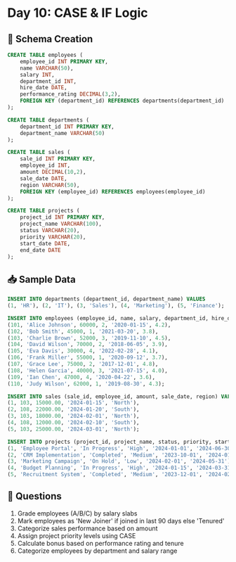 # Day 10: CASE & IF Logic

## 🧱 Schema Creation

```sql
CREATE TABLE employees (
    employee_id INT PRIMARY KEY,
    name VARCHAR(50),
    salary INT,
    department_id INT,
    hire_date DATE,
    performance_rating DECIMAL(3,2),
    FOREIGN KEY (department_id) REFERENCES departments(department_id)
);

CREATE TABLE departments (
    department_id INT PRIMARY KEY,
    department_name VARCHAR(50)
);

CREATE TABLE sales (
    sale_id INT PRIMARY KEY,
    employee_id INT,
    amount DECIMAL(10,2),
    sale_date DATE,
    region VARCHAR(50),
    FOREIGN KEY (employee_id) REFERENCES employees(employee_id)
);

CREATE TABLE projects (
    project_id INT PRIMARY KEY,
    project_name VARCHAR(100),
    status VARCHAR(20),
    priority VARCHAR(20),
    start_date DATE,
    end_date DATE
);
```

## 📥 Sample Data

```sql
INSERT INTO departments (department_id, department_name) VALUES
(1, 'HR'), (2, 'IT'), (3, 'Sales'), (4, 'Marketing'), (5, 'Finance');

INSERT INTO employees (employee_id, name, salary, department_id, hire_date, performance_rating) VALUES
(101, 'Alice Johnson', 60000, 2, '2020-01-15', 4.2),
(102, 'Bob Smith', 45000, 1, '2021-03-20', 3.8),
(103, 'Charlie Brown', 52000, 3, '2019-11-10', 4.5),
(104, 'David Wilson', 70000, 2, '2018-06-05', 3.9),
(105, 'Eva Davis', 30000, 4, '2022-02-28', 4.1),
(106, 'Frank Miller', 55000, 1, '2020-09-12', 3.7),
(107, 'Grace Lee', 75000, 2, '2017-12-01', 4.8),
(108, 'Helen Garcia', 40000, 3, '2021-07-15', 4.0),
(109, 'Ian Chen', 47000, 4, '2020-04-22', 3.6),
(110, 'Judy Wilson', 62000, 1, '2019-08-30', 4.3);

INSERT INTO sales (sale_id, employee_id, amount, sale_date, region) VALUES
(1, 103, 15000.00, '2024-01-15', 'North'),
(2, 108, 22000.00, '2024-01-20', 'South'),
(3, 103, 18000.00, '2024-02-01', 'North'),
(4, 108, 12000.00, '2024-02-10', 'South'),
(5, 103, 25000.00, '2024-03-01', 'North');

INSERT INTO projects (project_id, project_name, status, priority, start_date, end_date) VALUES
(1, 'Employee Portal', 'In Progress', 'High', '2024-01-01', '2024-06-30'),
(2, 'CRM Implementation', 'Completed', 'Medium', '2023-10-01', '2024-01-31'),
(3, 'Marketing Campaign', 'On Hold', 'Low', '2024-02-01', '2024-05-31'),
(4, 'Budget Planning', 'In Progress', 'High', '2024-01-15', '2024-03-31'),
(5, 'Recruitment System', 'Completed', 'Medium', '2023-12-01', '2024-02-28');
```

## 📌 Questions

1. Grade employees (A/B/C) by salary slabs
2. Mark employees as 'New Joiner' if joined in last 90 days else 'Tenured'
3. Categorize sales performance based on amount
4. Assign project priority levels using CASE
5. Calculate bonus based on performance rating and tenure
6. Categorize employees by department and salary range 